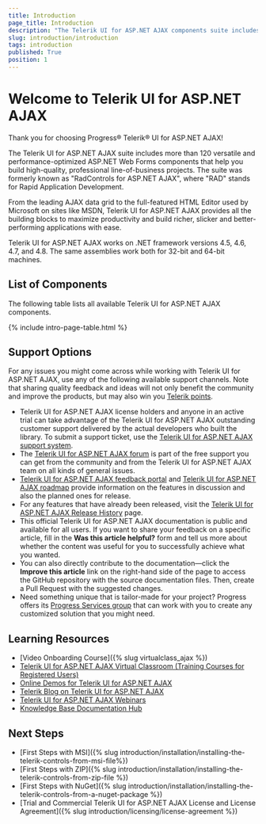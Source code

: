 ```yaml
---
title: Introduction
page_title: Introduction
description: "The Telerik UI for ASP.NET AJAX components suite includes more than 120 versatile and optimized ASP.NET Web Forms components that help you build high-quality apps."
slug: introduction/introduction
tags: introduction
published: True
position: 1
---
```


# Welcome to Telerik UI for ASP.NET AJAX

Thank you for choosing Progress® Telerik® UI for ASP.NET AJAX!   

The Telerik UI for ASP.NET AJAX suite includes more than 120 versatile and performance-optimized ASP.NET Web Forms components that help you build high-quality, professional line-of-business projects. The suite was formerly known as "RadControls for ASP.NET AJAX", where "RAD" stands for Rapid Application Development.

From the leading AJAX data grid to the full-featured HTML Editor used by Microsoft on sites like MSDN, Telerik UI for ASP.NET AJAX provides all the building blocks to maximize productivity and build richer, slicker and better-performing applications with ease.

Telerik UI for ASP.NET AJAX works on .NET framework versions 4.5, 4.6, 4.7, and 4.8. The same assemblies work both for 32-bit and 64-bit machines.

## List of Components

The following table lists all available Telerik UI for ASP.NET AJAX components.

{% include intro-page-table.html %}
<!--
* [AIPrompt]({%slug aiprompt/overview%})

* [AjaxLoadingPanel]({%slug ajaxloadingpanel/overview%})

* [AjaxManager]({%slug ajaxmanager/overview%})

* [AjaxPanel]({%slug ajaxpanel/overview%})

* [Async Upload]({%slug asyncupload/overview%})

* [AutoCompleteBox]({%slug autocompletebox/overview%})

* [Barcode]({%slug barcode/overview%})

* [Button]({%slug button/telerik's-asp.net-button-overview%})

* [BinaryImage]({%slug binaryimage/overview%})

* [Calendar]({%slug calendar/overview%})

* [Captcha]({%slug captcha/overview%})

* [Chart (HTML5)]({%slug htmlchart/overview%})

* [Chat]({%slug chat/overview%})

* [CheckBox]({%slug checkbox/overview%})

* [CheckBoxList]({%slug checkboxlist/overview%})

* [Chip]({%slug chip/overview%})

* [ChipList]({%slug chiplist/overview%})

* [ClientDataSource]({%slug clientdatasource/overview%})

* [Client Export Manager]({%slug clientexportmanager/overview%})

* [Cloud Upload]({%slug cloudupload/overview%})

* [Color Picker]({%slug colorpicker/overview%})

* [ComboBox]({%slug combobox/overview%})

* [Compression]({%slug controls/radcompression%})

* [Data Form]({%slug dataform/overview%})

* [Data Pager]({%slug datapager/overview%})

* [Date Input]({%slug raddateinput/overview%})

* [Date Picker]({%slug datepicker/overview%})

* [DateTime Picker]({%slug datetimepicker/overview%})

* [Diagram]({%slug diagram/overview%})

* [Dock]({%slug dock/overview%})

* [DropDownList]({%slug dropdownlist/overview%})

* [DropDownTree]({%slug dropdowntree/overview%})

* [Editor]({%slug editor/overview%})

* [File Explorer]({%slug fileexplorer/overview%})

* [Filter]({%slug filter/overview%})

* [Form Decorator]({%slug formdecorator/overview%})

* [Gantt]({%slug gantt/overview%})

* [Gauge]({%slug gauge/overview%})

* [Grid]({%slug grid/overview%})

* [Image Editor]({%slug imageeditor/overview%})

* [Image Gallery]({%slug imagegallery/overview%})

* [ImageButton]({%slug imagebutton/overview%})

* [Input Manager]({%slug radinputmanager/overview%})

* [Label]({%slug label/overview%})

* [LightBox]({%slug lightbox/overview%})

* [LinkButton]({%slug linkbutton/overview%})

* [ListBox]({%slug listbox/overview%})

* [ListView]({%slug listview/overview%})

* [Map]({%slug map/overview%})

* [Masked Textbox]({%slug radmaskedtextbox/overview%})

* [Media Player]({%slug mediaplayer/overview%})

* [Menu]({%slug menu/overview%})

* [MonthYear Picker]({%slug monthyearpicker/overview%})

* [Navigation]({%slug navigation/overview%})

* [Notification]({%slug notification/overview%})

* [Numeric Textbox]({%slug numerictextbox/overview%})

* [OData DataSource]({%slug odatadatasource/overview%})

* [Org Chart]({%slug orgchart/overview/overview%})

* [Page Layout]({%slug pagelayout/overview%})

* [PanelBar]({%slug panelbar/overview%})

* [Persistence Framework]({%slug persistenceframework/overview%})

* [Pivot Grid]({%slug pivotgrid/overview%})

* [Progress Area]({%slug progressarea/overview%})

* [Progress Bar]({%slug progressbar/overview%})

* [PushButton]({%slug pushbutton/overview%})

* [RadioButtonList]({%slug radiobuttonlist/overview%})

* [Rating]({%slug rating/overview%})

* [RibbonBar]({%slug ribbonbar/overview%})

* [Rotator]({%slug rotator/overview%})

* [Scheduler]({%slug scheduler/overview%})

* [Script Manager]({%slug scriptmanager/overview%})

* [SearchBox]({%slug searchbox/overview%})

* [SiteMap]({%slug sitemap/overview%})

* [Skin Manager]({%slug skinmanager/overview%})

* [Slider]({%slug slider/overview%})

* [Social Share]({%slug socialshare/overview%})

* [Spell]({%slug spell/overview%})

* [Splitter]({%slug splitter/overview%})

* [Spreadsheet]({%slug spreadsheet/overview%})

* [StyleSheet Manager]({%slug stylesheetmanager/overview%})

* [Tab Strip]({%slug tabstrip/overview%})

* [Tag Cloud]({%slug tagcloud/overview%})

* [Textbox]({%slug radtextbox/overview%})

* [TileList]({%slug tilelist/overview%})

* [ToggleButton]({%slug togglebutton/overview%})

* [ToolBar]({%slug toolbar/overview%})

* [ToolTip]({%slug tooltip/overview%})

* [TreeList]({%slug treelist/overview%})

* [TreeMap]({%slug treemap/overview%})

* [TreeView]({%slug treeview/overview%})

* [Window]({%slug window/overview%})

* [Wizard]({%slug wizard/overview%})

* [XmlHttpPanel]({%slug xmlhttppanel/overview%}) -->

<IntroTable>
   <IntroTableColumn>
      <IntroTableSection title="Data Management">
         <IntroTableAnchor title="ClientDataSource" href="slug:clientdatasource/overview"></IntroTableAnchor>
         <IntroTableAnchor title="Data Form" href="slug:dataform/overview"></IntroTableAnchor>
         <IntroTableAnchor title="Data Pager" href="slug:datapager/overview"></IntroTableAnchor>
         <IntroTableAnchor title="Filter" href="slug:filter/overview"></IntroTableAnchor>
         <IntroTableAnchor title="Grid" href="slug:grid/overview"></IntroTableAnchor>
         <IntroTableAnchor title="ListBox" href="slug:listbox/overview"></IntroTableAnchor>
         <IntroTableAnchor title="ListView" href="slug:listview/overview"></IntroTableAnchor>
         <IntroTableAnchor title="OData DataSource" href="slug:odatadatasource/overview"></IntroTableAnchor>
         <IntroTableAnchor title="PivotGrid" href="slug:pivotgrid/overview"></IntroTableAnchor>
         <IntroTableAnchor title="Spreadsheet" href="slug:spreadsheet/overview"></IntroTableAnchor>
         <IntroTableAnchor title="TreeList" href="slug:treelist/overview"></IntroTableAnchor>
      </IntroTableSection>
      <IntroTableSection title="Scheduling">
         <IntroTableAnchor title="Calendar" href="slug:calendar/overview"></IntroTableAnchor>
         <IntroTableAnchor title="DatePicker" href="slug:datepicker/overview"></IntroTableAnchor>
         <IntroTableAnchor title="DateRangePicker" href="slug:daterangepicker/overview"></IntroTableAnchor>
         <IntroTableAnchor title="DateTimePicker" href="slug:datetimepicker/overview"></IntroTableAnchor>
         <IntroTableAnchor title="Gantt" href="slug:gantt/overview"></IntroTableAnchor>
         <IntroTableAnchor title="MonthYearPicker" href="slug:monthyearpicker/overview"></IntroTableAnchor>
         <IntroTableAnchor title="Scheduler" href="slug:scheduler/overview"></IntroTableAnchor>
         <IntroTableAnchor title="TimePicker" href="slug:timepicker/overview"></IntroTableAnchor>
      </IntroTableSection>
      <IntroTableSection title="Interactivity & UX">
         <IntroTableAnchor title="DragDropManager" href="slug:dragdropmanager/overview"></IntroTableAnchor>
         <IntroTableAnchor title="Progress Area" href="slug:progressarea/overview"></IntroTableAnchor>
         <IntroTableAnchor title="ProgressBar" href="slug:progressbar/overview"></IntroTableAnchor>
         <IntroTableAnchor title="Persistence Framework" href="slug:persistenceframework/overview"></IntroTableAnchor>
      </IntroTableSection>
      <IntroTableSection title="Theming">
         <IntroTableAnchor title="Form Decorator" href="slug:formdecorator/overview"></IntroTableAnchor>
         <IntroTableAnchor title="Skin Manager" href="slug:skinmanager/overview"></IntroTableAnchor>
         <IntroTableAnchor title="StyleSheet Manager" href="slug:stylesheetmanager/overview"></IntroTableAnchor>
      </IntroTableSection>
      <IntroTableSection title="AJAX">
         <IntroTableAnchor title="AjaxLoadingPanel" href="slug:ajaxloadingpanel/overview"></IntroTableAnchor>
         <IntroTableAnchor title="AjaxManager" href="slug:ajaxmanager/overview"></IntroTableAnchor>
         <IntroTableAnchor title="AjaxPanel" href="slug:ajaxpanel/overview"></IntroTableAnchor>
         <IntroTableAnchor title="XmlHttpPanel" href="slug:xmlhttppanel/overview"></IntroTableAnchor>
      </IntroTableSection>
   </IntroTableColumn>
   <IntroTableColumn>
      <IntroTableSection title="Conversational UI">
         <IntroTableAnchor title="Chat" href="slug:chat/overview"></IntroTableAnchor>
         <IntroTableAnchor title="AIPrompt" href="slug:aiprompt/overview"></IntroTableAnchor>
      </IntroTableSection>
      <IntroTableSection title="PDF">
         <IntroTableAnchor title="Client Export Manager" href="slug:clientexportmanager/overview"></IntroTableAnchor>
         <IntroTableAnchor title="PdfViewer" href="slug:pdfviewer/overview"></IntroTableAnchor>
      </IntroTableSection>
      <IntroTableSection title="Layout">
         <IntroTableAnchor title="Card" href="slug:card/overview"></IntroTableAnchor>
         <IntroTableAnchor title="Dock" href="slug:dock/overview"></IntroTableAnchor>
         <IntroTableAnchor title="Notification" href="slug:notification/overview"></IntroTableAnchor>
         <IntroTableAnchor title="Page Layout" href="slug:pagelayout/overview"></IntroTableAnchor>
         <IntroTableAnchor title="Splitter" href="slug:splitter/overview"></IntroTableAnchor>
         <IntroTableAnchor title="ToolTip" href="slug:tooltip/overview"></IntroTableAnchor>
         <IntroTableAnchor title="TileList" href="slug:tilelist/overview"></IntroTableAnchor>
         <IntroTableAnchor title="Window" href="slug:window/overview"></IntroTableAnchor>
         <IntroTableAnchor title="Wizard" href="slug:wizard/overview"></IntroTableAnchor>
      </IntroTableSection>
      <IntroTableSection title="Editors">
         <IntroTableAnchor title="AutoCompleteBox" href="slug:autocompletebox/overview"></IntroTableAnchor>
         <IntroTableAnchor title="Color Picker" href="slug:colorpicker/overview"></IntroTableAnchor>
         <IntroTableAnchor title="ComboBox" href="slug:combobox/overview"></IntroTableAnchor>
         <IntroTableAnchor title="DateInput" href="slug:raddateinput/overview"></IntroTableAnchor>
         <IntroTableAnchor title="DropDownList" href="slug:dropdownlist/overview"></IntroTableAnchor>
         <IntroTableAnchor title="DropDownTree" href="slug:dropdowntree/overview"></IntroTableAnchor>
         <IntroTableAnchor title="Editor" href="slug:editor/overview"></IntroTableAnchor>
         <IntroTableAnchor title="Signature" href="slug:signature/overview"></IntroTableAnchor>
         <IntroTableAnchor title="Image Editor" href="slug:imageeditor/overview"></IntroTableAnchor>
         <IntroTableAnchor title="InputManager" href="slug:radinputmanager/overview"></IntroTableAnchor>
         <IntroTableAnchor title="Label" href="slug:label/overview"></IntroTableAnchor>
         <IntroTableAnchor title="MaskedTextBox" href="slug:radmaskedtextbox/overview"></IntroTableAnchor>
         <IntroTableAnchor title="MultiColumnComboBox" href="slug:multicolumncombobox/overview"></IntroTableAnchor>
         <IntroTableAnchor title="MultiSelect" href="slug:multiselect/overview"></IntroTableAnchor>
         <IntroTableAnchor title="NumericTextBox" href="slug:numerictextbox/overview"></IntroTableAnchor>
         <IntroTableAnchor title="Slider" href="slug:slider/overview"></IntroTableAnchor>
         <IntroTableAnchor title="TextBox" href="slug:radtextbox/overview"></IntroTableAnchor>
      </IntroTableSection>
   </IntroTableColumn>
   <IntroTableColumn>
      <IntroTableSection title="Diagrams & Maps">
         <IntroTableAnchor title="Diagram" href="slug:diagram/overview"></IntroTableAnchor>
         <IntroTableAnchor title="Org Chart" href="slug:orgchart/overview/overview"></IntroTableAnchor>
         <IntroTableAnchor title="Map" href="slug:map/overview"></IntroTableAnchor>
         <IntroTableAnchor title="TreeMap" href="slug:treemap/overview"></IntroTableAnchor>
      </IntroTableSection>
      <IntroTableSection title="Data Visualization">
         <IntroTableAnchor title="Barcode" href="slug:barcode/overview"></IntroTableAnchor>
         <IntroTableAnchor title="Binary Image" href="slug:binaryimage/overview"></IntroTableAnchor>
         <IntroTableAnchor title="Chart (HTML5)" href="slug:htmlchart/overview"></IntroTableAnchor>
         <IntroTableAnchor title="Gauge" href="slug:gauge/overview"></IntroTableAnchor>
         <IntroTableAnchor title="Rotator" href="slug:rotator/overview"></IntroTableAnchor>
         <IntroTableAnchor title="Ticker" href="slug:rotator/data-binding/binding-radticker"></IntroTableAnchor>
      </IntroTableSection>
      <IntroTableSection title="Navigation">
         <IntroTableAnchor title="Button" href="slug:button/teleriks-asp.net-button-overview"></IntroTableAnchor>
         <IntroTableAnchor title="Breadcrumb" href="slug:breadcrumb/overview"></IntroTableAnchor>
         <IntroTableAnchor title="CheckBox" href="slug:checkbox/overview"></IntroTableAnchor>
         <IntroTableAnchor title="CheckBoxList" href="slug:checkboxlist/overview"></IntroTableAnchor>
         <IntroTableAnchor title="Chip" href="slug:chip/overview"></IntroTableAnchor>
         <IntroTableAnchor title="ChipList" href="slug:chiplist/overview"></IntroTableAnchor>
         <IntroTableAnchor title="Drawer" href="slug:drawer/overview"></IntroTableAnchor>
         <IntroTableAnchor title="FloatingActionButton" href="slug:floatingactionbutton/overview"></IntroTableAnchor>
         <IntroTableAnchor title="ImageButton" href="slug:imagebutton/overview"></IntroTableAnchor>
         <IntroTableAnchor title="LinkButton" href="slug:linkbutton/overview"></IntroTableAnchor>
         <IntroTableAnchor title="Menu" href="slug:menu/overview"></IntroTableAnchor>
         <IntroTableAnchor title="Navigation" href="slug:navigation/overview"></IntroTableAnchor>
         <IntroTableAnchor title="PanelBar" href="slug:panelbar/overview"></IntroTableAnchor>
         <IntroTableAnchor title="PushButton" href="slug:pushbutton/overview"></IntroTableAnchor>
         <IntroTableAnchor title="RadioButtonList" href="slug:radiobuttonlist/overview"></IntroTableAnchor>
         <IntroTableAnchor title="RibbonBar" href="slug:ribbonbar/overview"></IntroTableAnchor>
         <IntroTableAnchor title="SearchBox" href="slug:searchbox/overview"></IntroTableAnchor>
         <IntroTableAnchor title="SiteMap" href="slug:sitemap/overview"></IntroTableAnchor>
         <IntroTableAnchor title="SplitButton" href="slug:splitbutton/overview"></IntroTableAnchor>
         <IntroTableAnchor title="Stepper" href="slug:stepper/overview"></IntroTableAnchor>
         <IntroTableAnchor title="Switch" href="slug:switch/overview"></IntroTableAnchor>
         <IntroTableAnchor title="Tab Strip" href="slug:tabstrip/overview"></IntroTableAnchor>
         <IntroTableAnchor title="Timeline" href="slug:timeline/overview"></IntroTableAnchor>
         <IntroTableAnchor title="ToggleButton" href="slug:togglebutton/overview"></IntroTableAnchor>
         <IntroTableAnchor title="ToolBar" href="slug:toolbar/overview"></IntroTableAnchor>
         <IntroTableAnchor title="TreeView" href="slug:treeview/overview"></IntroTableAnchor>
      </IntroTableSection>
   </IntroTableColumn>
   <IntroTableColumn>
      <IntroTableSection title="File Upload & Management">
         <IntroTableAnchor title="File Explorer" href="slug:fileexplorer/overview"></IntroTableAnchor>
         <IntroTableAnchor title="Upload (Async)" href="slug:asyncupload/overview"></IntroTableAnchor>
         <IntroTableAnchor title="Upload (Cloud)" href="slug:cloudupload/overview"></IntroTableAnchor>
      </IntroTableSection>
      <IntroTableSection title="Document Processing">
         <IntroTableAnchor title="Document Processing" href="slug:integration-with-other-telerik-products/document-processing"></IntroTableAnchor>
      </IntroTableSection>
      <IntroTableSection title="Media">
         <IntroTableAnchor title="Image Gallery" href="slug:imagegallery/overview"></IntroTableAnchor>
         <IntroTableAnchor title="LightBox" href="slug:lightbox/overview"></IntroTableAnchor>
         <IntroTableAnchor title="Media Player" href="slug:mediaplayer/overview"></IntroTableAnchor>
      </IntroTableSection>
      <IntroTableSection title="Social">
         <IntroTableAnchor title="Captcha" href="slug:captcha/overview"></IntroTableAnchor>
         <IntroTableAnchor title="Rating" href="slug:rating/overview"></IntroTableAnchor>
         <IntroTableAnchor title="SocialShare" href="slug:socialshare/overview"></IntroTableAnchor>
         <IntroTableAnchor title="TagCloud" href="slug:tagcloud/overview"></IntroTableAnchor>
      </IntroTableSection>
      <IntroTableSection title="Spell Checking">
         <IntroTableAnchor title="Spell" href="slug:spell/overview"></IntroTableAnchor>
      </IntroTableSection>
      <IntroTableSection title="Common">
         <IntroTableAnchor title="Compression" href="slug:controls/radcompression"></IntroTableAnchor>
         <IntroTableAnchor title="Script Manager" href="slug:scriptmanager/overview"></IntroTableAnchor>
      </IntroTableSection>
   </IntroTableColumn>
</IntroTable>

## Support Options

For any issues you might come across while working with Telerik UI for ASP.NET AJAX, use any of the following available support channels. Note that sharing quality feedback and ideas will not only benefit the community and improve the products, but may also win you [Telerik points](https://www.telerik.com/community/telerik-points).

* Telerik UI for ASP.NET AJAX license holders and anyone in an active trial can take advantage of the Telerik UI for ASP.NET AJAX outstanding customer support delivered by the actual developers who built the library. To submit a support ticket, use the [Telerik UI for ASP.NET AJAX support system](https://www.telerik.com/account/support-tickets).
* The [Telerik UI for ASP.NET AJAX forum](https://www.telerik.com/forums/aspnet-ajax) is part of the free support you can get from the community and from the Telerik UI for ASP.NET AJAX team on all kinds of general issues.
* [Telerik UI for ASP.NET AJAX feedback portal](https://feedback.telerik.com/aspnet-ajax) and [Telerik UI for ASP.NET AJAX roadmap](https://www.telerik.com/support/whats-new/aspnet-ajax/roadmap) provide information on the features in discussion and also the planned ones for release.
* For any features that have already been released, visit the [Telerik UI for ASP.NET AJAX Release History](https://www.telerik.com/support/whats-new/aspnet-ajax/release-history) page.
* This official Telerik UI for ASP.NET AJAX documentation is public and available for all users. If you want to share your feedback on a specific article, fill in the **Was this article helpful?** form and tell us more about whether the content was useful for you to successfully achieve what you wanted.
* You can also directly contribute to the documentation&mdash;click the **Improve this article** link on the right-hand side of the page to access the GitHub repository with the source documentation files. Then, create a Pull Request with the suggested changes.
* Need something unique that is tailor-made for your project? Progress offers its [Progress Services group](https://www.progress.com/services) that can work with you to create any customized solution that you might need.

## Learning Resources

* [Video Onboarding Course]({% slug virtualclass_ajax %})
* [Telerik UI for ASP.NET AJAX Virtual Classroom (Training Courses for Registered Users)](https://learn.telerik.com/learn/course/external/view/elearning/5/telerik-ui-for-aspnet-ajax)
* [Online Demos for Telerik UI for ASP.NET AJAX ](https://demos.telerik.com/aspnet-ajax)
* [Telerik Blog on Telerik UI for ASP.NET AJAX](https://www.telerik.com/blogs/tag/asp-net-ajax)
* [Telerik UI for ASP.NET AJAX Webinars](https://www.telerik.com/webinars/aspnet-ajax)
* [Knowledge Base Documentation Hub](https://docs.telerik.com/devtools/aspnet-ajax/knowledge-base)

## Next Steps

* [First Steps with MSI]({% slug introduction/installation/installing-the-telerik-controls-from-msi-file%})
* [First Steps with ZIP]({% slug introduction/installation/installing-the-telerik-controls-from-zip-file %})
* [First Steps with NuGet]({% slug introduction/installation/installing-the-telerik-controls-from-a-nuget-package %})
* [Trial and Commercial Telerik UI for ASP.NET AJAX License and License Agreement]({% slug introduction/licensing/license-agreement %})
